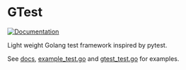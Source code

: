 GTest
=====

[![Documentation](https://godoc.org/github.com/houqp/gtest?status.svg)](https://godoc.org/github.com/houqp/gtest)

Light weight Golang test framework inspired by pytest.

See [docs](http://godoc.org/github.com/houqp/gtest), [example_test.go](./example_test.go) and [gtest_test.go](./gtest_test.go) for examples.
